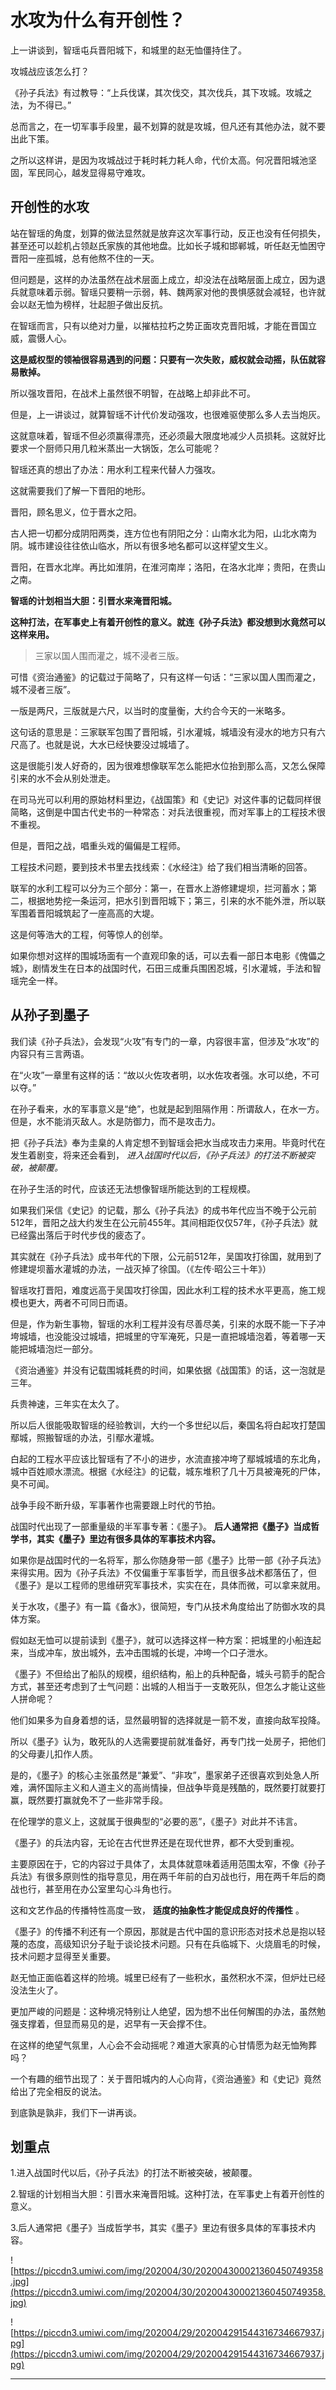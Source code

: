 # 水攻为什么有开创性？

上一讲谈到，智瑶屯兵晋阳城下，和城里的赵无恤僵持住了。

攻城战应该怎么打？

《孙子兵法》有过教导：“上兵伐谋，其次伐交，其次伐兵，其下攻城。攻城之法，为不得已。”

总而言之，在一切军事手段里，最不划算的就是攻城，但凡还有其他办法，就不要出此下策。

之所以这样讲，是因为攻城战过于耗时耗力耗人命，代价太高。何况晋阳城池坚固，军民同心，越发显得易守难攻。

## 开创性的水攻

站在智瑶的角度，划算的做法显然就是放弃这次军事行动，反正也没有任何损失，甚至还可以趁机占领赵氏家族的其他地盘。比如长子城和邯郸城，听任赵无恤困守晋阳一座孤城，总有他熬不住的一天。

但问题是，这样的办法虽然在战术层面上成立，却没法在战略层面上成立，因为退兵就意味着示弱。智瑶只要稍一示弱，韩、魏两家对他的畏惧感就会减轻，也许就会以赵无恤为榜样，壮起胆子做出反抗。

在智瑶而言，只有以绝对力量，以摧枯拉朽之势正面攻克晋阳城，才能在晋国立威，震慑人心。

 **这是威权型的领袖很容易遇到的问题：只要有一次失败，威权就会动摇，队伍就容易散掉。**

所以强攻晋阳，在战术上虽然很不明智，在战略上却非此不可。

但是，上一讲谈过，就算智瑶不计代价发动强攻，也很难驱使那么多人去当炮灰。

这就意味着，智瑶不但必须赢得漂亮，还必须最大限度地减少人员损耗。这就好比要求一个厨师只用几粒米蒸出一大锅饭，怎么可能呢？

智瑶还真的想出了办法：用水利工程来代替人力强攻。

这就需要我们了解一下晋阳的地形。

晋阳，顾名思义，位于晋水之阳。

古人把一切都分成阴阳两类，连方位也有阴阳之分：山南水北为阳，山北水南为阴。城市建设往往依山临水，所以有很多地名都可以这样望文生义。

晋阳，在晋水北岸。再比如淮阴，在淮河南岸；洛阳，在洛水北岸；贵阳，在贵山之南。

 **智瑶的计划相当大胆：引晋水来淹晋阳城。**

 **这种打法，在军事史上有着开创性的意义。就连《孙子兵法》都没想到水竟然可以这样来用。**

> 三家以国人围而灌之，城不浸者三版。

可惜《资治通鉴》的记载过于简略了，只有这样一句话：“三家以国人围而灌之，城不浸者三版”。

一版是两尺，三版就是六尺，以当时的度量衡，大约合今天的一米略多。

这句话的意思是：三家联军包围了晋阳城，引水灌城，城墙没有浸水的地方只有六尺高了。也就是说，大水已经快要没过城墙了。

这是很能引发人好奇的，因为很难想像联军怎么能把水位抬到那么高，又怎么保障引来的水不会从别处泄走。

在司马光可以利用的原始材料里边，《战国策》和《史记》对这件事的记载同样很简略，这倒是中国古代史书的一种常态：对兵法很重视，而对军事上的工程技术很不重视。

但是，晋阳之战，唱重头戏的偏偏是工程师。

工程技术问题，要到技术书里去找线索：《水经注》给了我们相当清晰的回答。

联军的水利工程可以分为三个部分：第一，在晋水上游修建堤坝，拦河蓄水；第二，根据地势挖一条运河，把水引到晋阳城下；第三，引来的水不能外泄，所以联军围着晋阳城筑起了一座高高的大堤。

这是何等浩大的工程，何等惊人的创举。

如果你想对这样的围城场面有一个直观印象的话，可以去看一部日本电影《傀儡之城》，剧情发生在日本的战国时代，石田三成重兵围困忍城，引水灌城，手法和智瑶完全一样。

## 从孙子到墨子

我们读《孙子兵法》，会发现“火攻”有专门的一章，内容很丰富，但涉及“水攻”的内容只有三言两语。

在“火攻”一章里有这样的话：“故以火佐攻者明，以水佐攻者强。水可以绝，不可以夺。”

在孙子看来，水的军事意义是“绝”，也就是起到阻隔作用：所谓敌人，在水一方。但是，水不能消灭敌人。水是防御力，而不是攻击力。

把《孙子兵法》奉为圭臬的人肯定想不到智瑶会把水当成攻击力来用。毕竟时代在发生着剧变，将来还会看到， *进入战国时代以后，《孙子兵法》的打法不断被突破，被颠覆。*

在孙子生活的时代，应该还无法想像智瑶所能达到的工程规模。

如果我们采信《史记》的记载，那么《孙子兵法》的成书年代应当不晚于公元前512年，晋阳之战大约发生在公元前455年。其间相距仅仅57年，《孙子兵法》就已经露出落后于时代步伐的疲态了。

其实就在《孙子兵法》成书年代的下限，公元前512年，吴国攻打徐国，就用到了修建堤坝蓄水灌城的办法，一战灭掉了徐国。（《左传·昭公三十年》）

智瑶攻打晋阳，难度远高于吴国攻打徐国，因此水利工程的技术水平更高，施工规模也更大，两者不可同日而语。

但是，作为新生事物，智瑶的水利工程并没有尽善尽美，引来的水既不能一下子冲垮城墙，也没能没过城墙，把城里的守军淹死，只是一直把城墙泡着，等着哪一天能把城墙泡烂一部分。

《资治通鉴》并没有记载围城耗费的时间，如果依据《战国策》的话，这一泡就是三年。

兵贵神速，三年实在太久了。

所以后人很能吸取智瑶的经验教训，大约一个多世纪以后，秦国名将白起攻打楚国鄢城，照搬智瑶的办法，引鄢水灌城。

白起的工程水平应该比智瑶有了不小的进步，水流直接冲垮了鄢城城墙的东北角，城中百姓顺水漂流。根据《水经注》的记载，城东堆积了几十万具被淹死的尸体，臭不可闻。

战争手段不断升级，军事著作也需要跟上时代的节拍。

战国时代出现了一部重量级的半军事专著：《墨子》。 **后人通常把《墨子》当成哲学书，其实《墨子》里边有很多具体的军事技术内容。**

如果你是战国时代的一名将军，那么你随身带一部《墨子》比带一部《孙子兵法》来得实用。因为《孙子兵法》不仅偏重于军事哲学，而且很多战术都落伍了，但《墨子》是以工程师的思维研究军事技术，实实在在，具体而微，可以拿来就用。

关于水攻，《墨子》有一篇《备水》，很简短，专门从技术角度给出了防御水攻的具体方案。

假如赵无恤可以提前读到《墨子》，就可以选择这样一种方案：把城里的小船连起来，当成冲车，放出城外，去冲击围城的长堤，冲垮一个口子泄水。

《墨子》不但给出了船队的规模，组织结构，船上的兵种配备，城头弓箭手的配合方式，甚至还考虑到了士气问题：出城的人相当于一支敢死队，但怎么才能让这些人拼命呢？

他们如果多为自身着想的话，显然最明智的选择就是一箭不发，直接向敌军投降。

所以《墨子》认为，敢死队的人选需要提前就准备好，再专门找一处房子，把他们的父母妻儿扣作人质。

是的，《墨子》的核心主张虽然是“兼爱”、“非攻”，墨家弟子还很喜欢到处急人所难，满怀国际主义和人道主义的高尚情操，但战争毕竟是残酷的，既然要打就要打赢，既然要打赢就免不了一些非常手段。

在伦理学的意义上，这就属于很典型的“必要的恶”，《墨子》对此并不讳言。

《墨子》的兵法内容，无论在古代世界还是在现代世界，都不大受到重视。

主要原因在于，它的内容过于具体了，太具体就意味着适用范围太窄，不像《孙子兵法》有很多原则性的指导意见，用在两千年前的白刃战也行，用在两千年后的商战也行，甚至用在办公室里勾心斗角也行。

这和文艺作品的传播特性高度一致， **适度的抽象性才能促成良好的传播性** 。

《墨子》的传播不利还有一个原因，那就是古代中国的意识形态对技术总是抱以轻蔑的态度，高级知识分子耻于谈论技术问题。只有在兵临城下、火烧眉毛的时候，技术问题才显得至关重要。

赵无恤正面临着这样的险境。城里已经有了一些积水，虽然积水不深，但炉灶已经没法生火了。

更加严峻的问题是：这种境况特别让人绝望，因为想不出任何解围的办法，虽然勉强支撑着，但显而易见的是，迟早有一天会撑不住。

在这样的绝望气氛里，人心会不会动摇呢？难道大家真的心甘情愿为赵无恤殉葬吗？

一个有趣的细节出现了：关于晋阳城内的人心向背，《资治通鉴》和《史记》竟然给出了完全相反的说法。

到底孰是孰非，我们下一讲再谈。

## 划重点

1.进入战国时代以后，《孙子兵法》的打法不断被突破，被颠覆。

2.智瑶的计划相当大胆：引晋水来淹晋阳城。这种打法，在军事史上有着开创性的意义。

3.后人通常把《墨子》当成哲学书，其实《墨子》里边有很多具体的军事技术内容。

![https://piccdn3.umiwi.com/img/202004/30/202004300021360450749358.jpg](https://piccdn3.umiwi.com/img/202004/30/202004300021360450749358.jpg)

![https://piccdn3.umiwi.com/img/202004/29/202004291544316734667937.jpg](https://piccdn3.umiwi.com/img/202004/29/202004291544316734667937.jpg)

---
